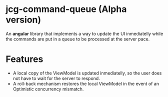 # jcg-command-queue (Alpha version)
An **angular** library that implements a way to update the UI inmediatelly while the commands are put in a queue to be processed at the server pace.

# Features
- A local copy of the ViewModel is updated inmediatelly, so the user does not have to wait for the server to respond.
- A roll-back mechanism restores the local ViewModel in the event of an Optimistic concurrency mismatch.
